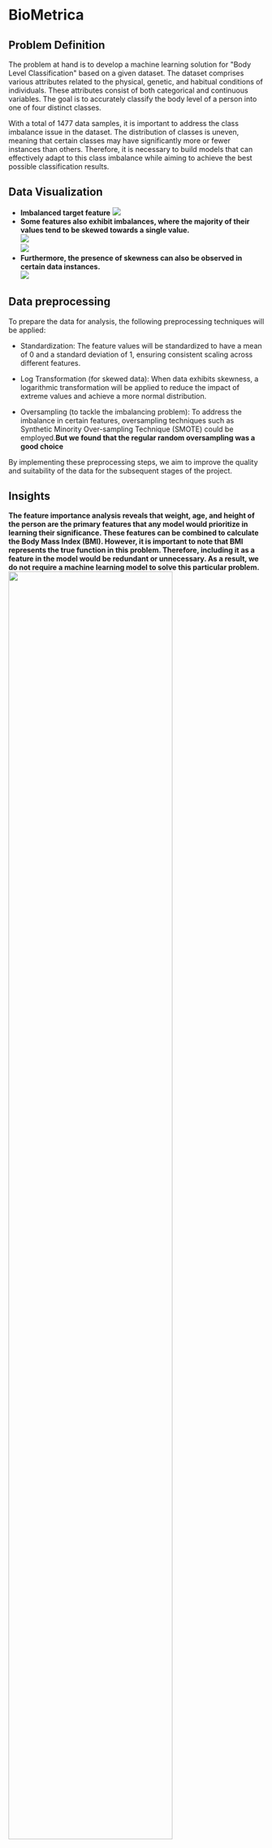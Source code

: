 # BioMetrica

## Problem Definition 
The problem at hand is to develop a machine learning solution for "Body Level Classification" based on a given dataset. The dataset comprises various attributes related to the physical, genetic, and habitual conditions of individuals. These attributes consist of both categorical and continuous variables. The goal is to accurately classify the body level of a person into one of four distinct classes.

With a total of 1477 data samples, it is important to address the class imbalance issue in the dataset. The distribution of classes is uneven, meaning that certain classes may have significantly more or fewer instances than others. Therefore, it is necessary to build models that can effectively adapt to this class imbalance while aiming to achieve the best possible classification results.


## Data Visualization 
- **Imbalanced target feature** 
  <img src="Images/Body_Level.png">
- **Some features also exhibit imbalances, where the majority of their values tend to be skewed towards a single value.**
    <br>
    <img src ='Images/Meal_Count.png' >
    <br>
    <img src ='Images/Transport.png' >
- **Furthermore, the presence of skewness can also be observed in certain data instances.**
    <br>
    <img src ='Images/Age.png' >
    
    
## Data preprocessing 

To prepare the data for analysis, the following preprocessing techniques will be applied:

- Standardization: The feature values will be standardized to have a mean of 0 and a standard deviation of 1, ensuring consistent scaling across different features.

- Log Transformation (for skewed data): When data exhibits skewness, a logarithmic transformation will be applied to reduce the impact of extreme values and achieve a more normal distribution.

- Oversampling (to tackle the imbalancing problem): To address the imbalance in certain features, oversampling techniques such as Synthetic Minority Over-sampling Technique (SMOTE) could be employed.**But we found that the regular random oversampling was a good choice** 

By implementing these preprocessing steps, we aim to improve the quality and suitability of the data for the subsequent stages of the project.

## Insights
**The feature importance analysis reveals that weight, age, and height of the person are the primary features that any model would prioritize in learning their significance. These features can be combined to calculate the Body Mass Index (BMI). However, it is important to note that BMI represents the true function in this problem. Therefore, including it as a feature in the model would be redundant or unnecessary. As a result, we do not require a machine learning model to solve this particular problem.**
<img src="Images/feature_Importance.png" style="width:80%" align='center'>

## Models
- Logistic Regression
- Random forest regression
- SVM
- NN (Neural Network)

### Logistic Regression

**Firstly, we begin with a basic implementation of Logistic Regression without any additional techniques. This initial step allows us to tune the hyperparameters and identify the optimal configuration.**

- Tuning the 'C' Hyperparameter
  <img src='Images/best-c-for-logisticpng' style="width:80%" align='center'>
- Exploring various approaches(class weights (CW) , over-sampling(OS))
  <img src='Images/different_approch.png' style="width:80%" align='center'>
  
  
### Focal Loss (Modifying the learning methodology)


**Instead of relying solely on preprocessing steps to address the issue of imbalanced data, we can explore the possibility of incorporating the knowledge of this problem directly into the learning process itself. By explicitly informing the loss function about the imbalanced nature of the data, we enable it to handle this situation more effectively. This approach can potentially alleviate the need for extensive preprocessing steps specifically aimed at dealing with the imbalance problem**

#### Problems with imbalance dataset 
- No learning due to easy negatives 
- cumulative effect of many easy negatives 
- Cross entropy does not handle the two problems above let's see how can focal loss helps in solving them 
balance between easy and hard examples: 
#### Handling easy examples problems
- The idea is that if a sample is already well-classified, we can significantly decrease or down weigh its contribution to the loss.
- gamma is the modulating factor 
  <img src='Images/Focal_loss1.png' style="width:80%" align='center'>
  
#### cumulative effect of many easy negatives
- To do so, we add a weighting parameter (α), which is usually the inverse class frequency. α  is the weighted term whose value is α for positive class and 1-α for negative 
 <img src='Images/Focal_loss_2.png' style="width:80%" align='center'>





